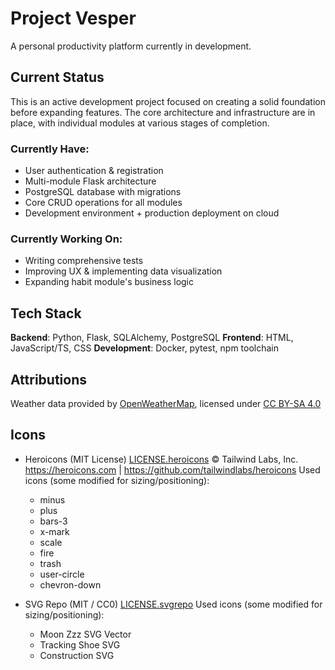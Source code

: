 # Project Vesper
A personal productivity platform currently in development.

## Current Status
This is an active development project focused on creating a solid foundation before expanding features. 
The core architecture and infrastructure are in place, with individual modules at various stages of completion.

### Currently Have:
- User authentication & registration
- Multi-module Flask architecture
- PostgreSQL database with migrations
- Core CRUD operations for all modules
- Development environment + production deployment on cloud

### Currently Working On:
- Writing comprehensive tests
- Improving UX & implementing data visualization
- Expanding habit module's business logic
  
## Tech Stack
**Backend**: Python, Flask, SQLAlchemy, PostgreSQL
**Frontend**: HTML, JavaScript/TS, CSS
**Development**: Docker, pytest, npm toolchain




## Attributions
Weather data provided by [OpenWeatherMap](https://openweathermap.org/), licensed under [CC BY-SA 4.0](https://creativecommons.org/licenses/by-sa/4.0/)

## Icons
- Heroicons (MIT License) [LICENSE.heroicons](app/static_src/img/icons/originals/LICENSE.heroicons)
  © Tailwind Labs, Inc.
  https://heroicons.com | https://github.com/tailwindlabs/heroicons
  Used icons (some modified for sizing/positioning):
  - minus
  - plus
  - bars-3
  - x-mark
  - scale
  - fire
  - trash
  - user-circle
  - chevron-down

- SVG Repo (MIT / CC0) [LICENSE.svgrepo](app/static_src/img/icons/originals/LICENSE.svgrepo)
  Used icons (some modified for sizing/positioning):
  - Moon Zzz SVG Vector
  - Tracking Shoe SVG
  - Construction SVG